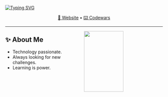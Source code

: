 [![Typing SVG](https://readme-typing-svg.herokuapp.com/?color=fff&size=35&center=true&vCenter=true&width=1000&lines=Hi+there+👋!;My+name+is+Pedro+Cardador;Welcome+to+my+profile!+:%29)](https://git.io/typing-svg)

<p align="center">
  <a href="#">🔨 Website</a> •
  <a href="https://www.codewars.com/users/__pcardas__">⌨️ Codewars</a>
</p>

---

  <img align="right" width="50%" height="195px" src="https://github-readme-stats.vercel.app/api/top-langs/?username=pcardas&layout=compact&hide_border=true&title_color=00bfbf&text_color=00bfbf&bg_color=0d1117" />

## ✨ About Me

  <div width="41%">
    <ul align="left" width="50%">
      <li> Technology passionate.</li>
      <li> Always looking for new challenges.</li>
      <li> Learning is power.</li>
    </ul>
  </div>
